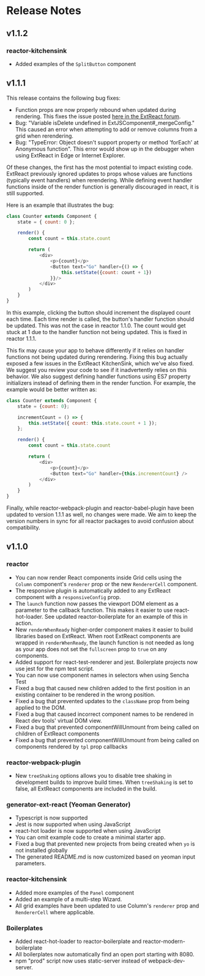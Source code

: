 # Release Notes

## v1.1.2
### reactor-kitchensink

* Added examples of the `SplitButton` component

## v1.1.1

This release contains the following bug fixes:

* Function props are now properly rebound when updated during rendering. This fixes the issue posted [here in the ExtReact forum](http://www.sencha.com/forum/showthread.php?368632).
* Bug: "Variable isDelete undefined in ExtJSComponent#_mergeConfig." This caused an error when attempting to add or remove columns from a grid when rerendering.
* Bug: "TypeError: Object doesn't support property or method 'forEach' at Anonymous function". This error would show up in the debugger when using ExtReact in Edge or Internet Explorer.

Of these changes, the first has the most potential to impact existing code. ExtReact previously ignored updates to props whose values are functions (typically event handlers) when rerendering. While defining event handler functions inside of the render function is generally discouraged in react, it is still supported. 

Here is an example that illustrates the bug: 

```javascript
class Counter extends Component {
    state = { count: 0 };

    render() {
        const count = this.state.count

        return (
            <div>
                <p>{count}</p>
                <Button text="Go" handler={() => {
                    this.setState({count: count + 1})
                }}/>
            </div>
        )
    }
}
```

In this example, clicking the button should increment the displayed count each time. Each time render is called, the button's handler function should be updated. This was not the case in reactor 1.1.0. The count would get stuck at 1 due to the handler function not being updated. This is fixed in reactor 1.1.1.

This fix may cause your app to behave differently if it relies on handler functions not being updated during rerendering. Fixing this bug actually exposed a few issues in the ExtReact KitchenSink, which we've also fixed. We suggest you review your code to see if it inadvertently relies on this behavior. We also suggest defining handler functions using ES7 property initializers instead of defining them in the render function. For example, the example would be better written as:

```javascript
class Counter extends Component {
    state = {count: 0};

    incrementCount = () => {
        this.setState({ count: this.state.count + 1 });
    };

    render() {
        const count = this.state.count

        return (
            <div>
                <p>{count}</p>
                <Button text="Go" handler={this.incrementCount} />
            </div>
        )
    }
}
```

Finally, while reactor-webpack-plugin and reactor-babel-plugin have been updated to version 1.1.1 as well, no changes were made. We aim to keep the version numbers in sync for all reactor packages to avoid confusion about compatibility.

## v1.1.0

### reactor

* You can now render React components inside Grid cells using the `Column` component's `renderer` prop or the new `RendererCell` component. 
* The responsive plugin is automatically added to any ExtReact component with a `responsiveConfig` prop.
* The `launch` function now passes the viewport DOM element as a parameter to the callback function.  This makes it easier to use react-hot-loader.  See updated reactor-boilerplate for an example of this in action.
* New `renderWhenReady` higher-order component makes it easier to build libraries based on ExtReact.  When root ExtReact components are wrapped in `renderWhenReady`, the launch function is not needed as long as your app does not set the `fullscreen` prop to `true` on any components.
* Added support for react-test-renderer and jest. Boilerplate projects now use jest for the npm test script.
* You can now use component names in selectors when using Sencha Test
* Fixed a bug that caused new children added to the first position in an existing container to be rendered in the wrong position.
* Fixed a bug that prevented updates to the `className` prop from being applied to the DOM.
* Fixed a bug that caused incorrect component names to be rendered in React dev tools' virtual DOM view.
* Fixed a bug that prevented componentWillUnmount from being called on children of ExtReact components
* Fixed a bug that prevented componentWillUnmount from being called on components rendered by `tpl` prop callbacks


### reactor-webpack-plugin

* New `treeShaking` options allows you to disable tree shaking in development builds to improve build times.  When `treeShaking` is set to false, all ExtReact components are included in the build.

### generator-ext-react (Yeoman Generator)

* Typescript is now supported
* Jest is now supported when using JavaScript
* react-hot loader is now supported when using JavaScript
* You can omit example code to create a minimal starter app.
* Fixed a bug that prevented new projects from being created when `yo` is not installed globally
* The generated README.md is now customized based on yeoman input parameters.

### reactor-kitchensink

* Added more examples of the `Panel` component
* Added an example of a multi-step Wizard.
* All grid examples have been updated to use Column's `renderer` prop and `RendererCell` where applicable.

### Boilerplates

* Added react-hot-loader to reactor-boilerplate and reactor-modern-boilerplate
* All boilerplates now automatically find an open port starting with 8080.
* npm "prod" script now uses static-server instead of webpack-dev-server.
